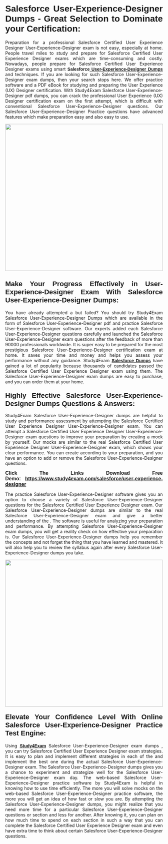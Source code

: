 <h1 style="text-align: justify;"><strong><span style="font-family:Verdana,Geneva,sans-serif;">Salesforce User-Experience-Designer Dumps - Great Selection to Dominate your Certification:</span></strong></h1>

<p style="text-align: justify;">Preparation for a professional Salesforce Certified User Experience Designer User-Experience-Designer exam is not easy, especially at home. People travel miles to study and prepare for Salesforce Certified User Experience Designer exams which are time-consuming and costly. Nowadays, people prepare for Salesforce Certified User Experience Designer exams using smart <span style="font-family:Verdana,Geneva,sans-serif;"><strong>Salesforce<a href="https://www.study4exam.com/microsoft/az-900-valid-dumps"> User-Experience-Designer Dumps</a></strong></span><a href="https://www.study4exam.com/salesforce/user-experience-designer-valid-dumps"> </a>and techniques. If you are looking for such Salesforce User-Experience-Designer exam dumps, then your search stops here. We offer practice software and a PDF eBook for studying and preparing the User Experience (UX) Designer certification. With Study4Exam Salesforce User-Experience-Designer pdf dumps, you can crack the professional User Experience (UX) Designer certification exam on the first attempt, which is difficult with conventional Salesforce User-Experience-Designer questions. Our Salesforce User-Experience-Designer Practice questions have advanced features which make preparation easy and also easy to use.</p>

<p style="text-align: justify;"><a href="https://www.study4exam.com/salesforce/user-experience-designer"><img alt="" src="https://www.thequestionanswers.com/wp-content/uploads/2022/07/S4E-Cert-Exams-Questions-img-scaled.webp" style="width: 100%; height: 470px;" /></a></p>

<h2 style="text-align: justify;"><span style="font-size:22px;"><strong><span style="font-family:Verdana,Geneva,sans-serif;">Make Your Progress Effectively in User-Experience-Designer Exam With Salesforce User-Experience-Designer Dumps:</span></strong></span></h2>

<p style="text-align: justify;">You have already attempted a but failed? You should try Study4Exam Salesforce User-Experience-Designer Dumps which are available in the form of Salesforce User-Experience-Designer pdf and practice Salesforce User-Experience-Designer software. Our experts added each Salesforce User-Experience-Designer questions carefully and launched the Salesforce User-Experience-Designer exam questions after the feedback of more than 90000 professionals worldwide. It is super easy to be prepared for the most prestigious Salesforce User-Experience-Designer certification exam at home. It saves your time and money and helps you assess your performance without any guidance. Study4Exam <a href="https://www.study4exam.com/salesforce-exams"><span style="font-family:Verdana,Geneva,sans-serif;"><strong>Salesforce Dumps</strong></span></a> have gained a lot of popularity because thousands of candidates passed the Salesforce Certified User Experience Designer exam using them. The Salesforce User-Experience-Designer exam dumps are easy to purchase, and you can order them at your home. </p>

<h3 style="text-align: justify;"><strong><span style="font-size:22px;"><span style="font-family:Verdana,Geneva,sans-serif;">Highly Effective Salesforce User-Experience-Designer Dumps Questions & Answers:</span></span></strong></h3>

<p style="text-align: justify;">Study4Exam Salesforce User-Experience-Designer dumps are helpful to study and performance assessment by attempting the Salesforce Certified User Experience Designer User-Experience-Designer exam. You can attempt a Salesforce Certified User Experience Designer User-Experience-Designer exam questions to improve your preparation by creating a mock by yourself. Our mocks are similar to the real Salesforce Certified User Experience Designer User-Experience-Designer exam, which shows your clear performance. You can create according to your preparation, and you have an option to add or remove the Salesforce User-Experience-Designer questions.</p>

<p style="text-align: justify;"><strong><span style="font-family:Verdana,Geneva,sans-serif;"><span style="font-size:16px;">Click The Links Download Free Demo: <a href="https://www.study4exam.com/salesforce/user-experience-designer">https://www.study4exam.com/salesforce/user-experience-designer</a></span></span></strong></p>

<p style="text-align: justify;">The practice Salesforce User-Experience-Designer software gives you an option to choose a variety of Salesforce User-Experience-Designer questions for the Salesforce Certified User Experience Designer exam. Our Salesforce User-Experience-Designer dumps are similar to the real Salesforce User-Experience-Designer exam and give a better understanding of the . The software is useful for analyzing your preparation and performance. By attempting Salesforce User-Experience-Designer exam dumps, you will get a reality check on how effective your preparation is. Our Salesforce User-Experience-Designer dumps help you remember the concepts and not forget the thing that you have learned and mastered. It will also help you to review the syllabus again after every Salesforce User-Experience-Designer dumps you take.</p>

<p style="text-align: justify;"><a href="https://www.study4exam.com/salesforce/user-experience-designer"><img alt="" src="https://www.thequestionanswers.com/wp-content/uploads/2022/07/S4E-Cert-Exams-Questions-Discount-img-scaled.webp" style="width: 100%; height: 470px;" /></a></p>

<h4 style="text-align: justify;"><span style="font-size:22px;"><strong><span style="font-family:Verdana,Geneva,sans-serif;">Elevate Your Confidence Level With Online Salesforce User-Experience-Designer Practice Test Engine:</span></strong></span></h4>

<p style="text-align: justify;">Using <a href="https://www.study4exam.com/newsite/"><span style="font-family:Verdana,Geneva,sans-serif;"><strong>Study4Exam</strong></span></a> Salesforce User-Experience-Designer exam dumps , you can try Salesforce Certified User Experience Designer exam strategies. It is easy to plan and implement different strategies in each of the and implement the best one during the actual Salesforce User-Experience-Designer exam. The Salesforce User-Experience-Designer dumps gives you a chance to experiment and strategize well for the Salesforce User-Experience-Designer exam day. The web-based Salesforce User-Experience-Designer practice software by Study4Exam is helpful in knowing how to use time efficiently. The more you will solve mocks on the web-based Salesforce User-Experience-Designer practice software, the more you will get an idea of how fast or slow you are. By attempting the Salesforce User-Experience-Designer dumps, you might realize that you need more time for a particular Salesforce User-Experience-Designer questions or section and less for another. After knowing it, you can plan on how much time to spend on each section in such a way that you can complete the Salesforce Certified User Experience Designer exam and even have extra time to think about certain Salesforce User-Experience-Designer questions. </p>
